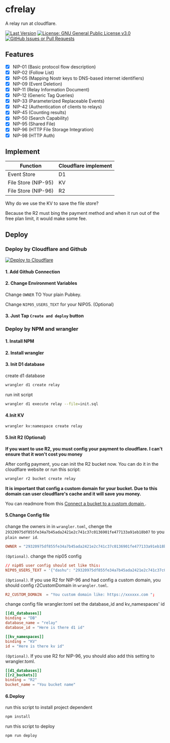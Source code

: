 # cfrelay

A relay run at cloudflare.

[![Last Version](https://img.shields.io/github/release/haorendashu/cfrelay.svg?maxAge=3600&label=Stable&labelColor=06599d&color=043b69)](https://github.com/haorendashu/cfrelay)
[![License: GNU General Public License v3.0](https://img.shields.io/github/license/haorendashu/cfrelay?labelColor=27303D&color=0877d2)](https://github.com/haorendashu/cfrelay/LICENSE)
[![GitHub Issues or Pull Requests](https://img.shields.io/github/issues/haorendashu/cfrelay)](https://github.com/haorendashu/cfrelay/issues)

## Features

- [x] NIP-01 (Basic protocol flow description)
- [x] NIP-02 (Follow List)
- [x] NIP-05 (Mapping Nostr keys to DNS-based internet identifiers)
- [x] NIP-09 (Event Deletion)
- [x] NIP-11 (Relay Information Document)
- [x] NIP-12 (Generic Tag Queries)
- [x] NIP-33 (Parameterized Replaceable Events)
- [x] NIP-42 (Authentication of clients to relays)
- [x] NIP-45 (Counting results)
- [x] NIP-50 (Search Capability)
- [x] NIP-95 (Shared File)
- [x] NIP-96 (HTTP File Storage Integration)
- [x] NIP-98 (HTTP Auth)

## Implement

| Function            | Cloudflare implement |
|---------------------|----------------------|
| Event Store         | D1                   |
| File Store (NIP-95) | KV                   |
| File Store (NIP-96) | R2                   |

Why do we use the KV to save the file store?

Because the R2 must bing the payment method and when it run out of the free plan limit, it would make some fee.

## Deploy

### Deploy by Cloudflare and Github

[![Deploy to Cloudflare](https://deploy.workers.cloudflare.com/button)](https://deploy.workers.cloudflare.com/?url=https%3A%2F%2Fgithub.com%2Fhaorendashu%2Fcfrelay)

#### 1. Add Github Connection

#### 2. Change Environment Variables

Change ```OWNER``` TO Your plain Pubkey.

Change ```NIP05_USERS_TEXT``` for your NIP05. (Optional)

#### 3. Just Tap ```Create and deploy``` button

### Deploy by NPM and wrangler

#### 1. Install NPM

#### 2. Install wrangler

#### 3. Init D1 database

create d1 database

```bash
wrangler d1 create relay
```

run init script

```bash
wrangler d1 execute relay --file=init.sql
```

#### 4.Init KV

```bash
wrangler kv:namespace create relay
```

#### 5.Init R2 (Optional)

**If you want to use R2, you must config your payment to cloudflare. I can't ensure that it won't cost you money**

After config payment, you can init the R2 bucket now. You can do it in the cloudflare website or run this script:

```bash
wrangler r2 bucket create relay
```

**It is important that config a custom domain for your bucket. Due to this domain can user cloudflare's cache and it will save you money.**

You can readmore from this [Connect a bucket to a custom domain
](https://developers.cloudflare.com/r2/buckets/public-buckets/#connect-a-bucket-to-a-custom-domain).

#### 5.Change Config file

change the owners in in ```wrangler.toml```, chenge the ```29320975df855fe34a7b45ada2421e2c741c37c0136901fe477133a91eb18b07``` to you ```plain owner id```.

``` toml
OWNER = "29320975df855fe34a7b45ada2421e2c741c37c0136901fe477133a91eb18b07"
```

```(Optional)```. change the nip05 config

``` toml
// nip05 user config should set like this:
NIP05_USERS_TEXT = '{"dashu": "29320975df855fe34a7b45ada2421e2c741c37c0136901fe477133a91eb18b07"}'
```

```(Optional)```. If you use R2 for NIP-96 and had config a custom domain, you should config r2CustomDomain in ```wrangler.toml```.

``` toml
R2_CUSTOM_DOMAIN  = "You custom domain like: https://xxxxxx.com ";
```

change config file wrangler.toml set the database_id and kv_namespaces' id

```toml
[[d1_databases]]
binding = "DB"
database_name = "relay"
database_id = "Here is there d1 id"

[[kv_namespaces]]
binding = "KV"
id = "Here is there kv id"
```

```(Optional)```. If you use R2 for NIP-96, you should also add this setting to wrangler.toml.

```toml
[[d1_databases]]
[[r2_buckets]]
binding = "R2"
bucket_name = "You bucket name"
```

#### 6.Deploy

run this script to install project dependent

```bash
npm install
```

run this script to deploy

```bash
npm run deploy
```

